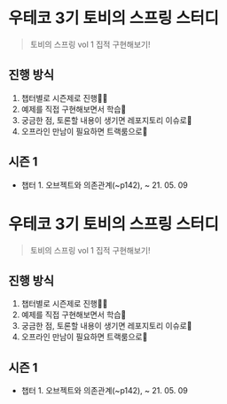 # 우테코 3기 토비의 스프링 스터디

> 토비의 스프링 vol 1 집적 구현해보기!

## 진행 방식
1. 챕터별로 시즌제로 진행🤸‍♂️
2. 예제를 직접 구현해보면서 학습🚀
3. 궁금한 점, 토론할 내용이 생기면 레포지토리 이슈로📃
4. 오프라인 만남이 필요하면 트랙룸으로🎏

## 시즌 1
- 챕터 1. 오브젝트와 의존관계(~p142), ~ 21. 05. 09

# 우테코 3기 토비의 스프링 스터디

> 토비의 스프링 vol 1 집적 구현해보기!

## 진행 방식
1. 챕터별로 시즌제로 진행🤸‍♂️
2. 예제를 직접 구현해보면서 학습🚀
3. 궁금한 점, 토론할 내용이 생기면 레포지토리 이슈로📃
4. 오프라인 만남이 필요하면 트랙룸으로🎏

## 시즌 1
- 챕터 1. 오브젝트와 의존관계(~p142), ~ 21. 05. 09